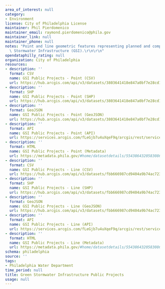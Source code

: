 ```yaml
---
area_of_interest: null
category:
- Environment
license: City of Philadelphia License
maintainer: Phil Pierdomenico
maintainer_email: raymond.pierdomenico@phila.gov
maintainer_link: null
maintainer_phone: null
notes: "Point and line geometric features representing planned and completed Green\
  \ Stormwater Infrastructure (GSI).\r\n\r\n"
opendataphilly_rating: null
organization: City of Philadelphia
resources:
- description: ''
  format: CSV
  name: GSI Public Projects - Point (CSV)
  url: https://hub.arcgis.com/api/v3/datasets/3803641418e847a0bf7e28cd124f768e_0/downloads/data?format=csv&spatialRefId=3857&where=1%3D1
- description: ''
  format: SHP
  name: GSI Public Projects - Point (SHP)
  url: https://hub.arcgis.com/api/v3/datasets/3803641418e847a0bf7e28cd124f768e_0/downloads/data?format=shp&spatialRefId=3857&where=1%3D1
- description: ''
  format: GeoJSON
  name: GSI Public Projects - Point (GeoJSON)
  url: https://hub.arcgis.com/api/v3/datasets/3803641418e847a0bf7e28cd124f768e_0/downloads/data?format=geojson&spatialRefId=4326&where=1%3D1
- description: ''
  format: API
  name: GSI Public Projects - Point (API)
  url: https://services.arcgis.com/fLeGjb7u4uXqeF9q/arcgis/rest/services/GSI_Public_Projects_Point/FeatureServer/0/query?outFields=*&where=1%3D1
- description: ''
  format: HTML
  name: GSI Public Projects - Point (Metadata)
  url: https://metadata.phila.gov/#home/datasetdetails/5543864320583086178c4e6f/representationdetails/56eac56fa61763ac0512c9f4/
- description: ''
  format: CSV
  name: GSI Public Projects - Line (CSV)
  url: https://hub.arcgis.com/api/v3/datasets/fbb666987cd9404a9b74ac7234e73514_0/downloads/data?format=csv&spatialRefId=3857&where=1%3D1
- description: ''
  format: SHP
  name: GSI Public Projects - Line (SHP)
  url: https://hub.arcgis.com/api/v3/datasets/fbb666987cd9404a9b74ac7234e73514_0/downloads/data?format=shp&spatialRefId=3857&where=1%3D1
- description: ''
  format: GeoJSON
  name: GSI Public Projects - Line (GeoJSON)
  url: https://hub.arcgis.com/api/v3/datasets/fbb666987cd9404a9b74ac7234e73514_0/downloads/data?format=geojson&spatialRefId=4326&where=1%3D1
- description: ''
  format: API
  name: GSI Public Projects - Line (API)
  url: https://services.arcgis.com/fLeGjb7u4uXqeF9q/arcgis/rest/services/GSI_Public_Projects_Street/FeatureServer/0/query?outFields=*&where=1%3D1
- description: ''
  format: HTML
  name: GSI Public Projects - Line (Metadata)
  url: https://metadata.phila.gov/#home/datasetdetails/5543864320583086178c4e6f/representationdetails/56eac3511186807124e8ae8d/
schema: philadelphia
source: ''
tags:
- Philadelphia Water Department
time_period: null
title: Green Stormwater Infrastructure Public Projects
usage: null
---
```

